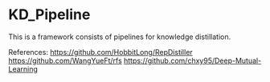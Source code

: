# KD_Pipeline
This is a framework consists of pipelines for knowledge distillation.

References:
https://github.com/HobbitLong/RepDistiller
https://github.com/WangYueFt/rfs
https://github.com/chxy95/Deep-Mutual-Learning
